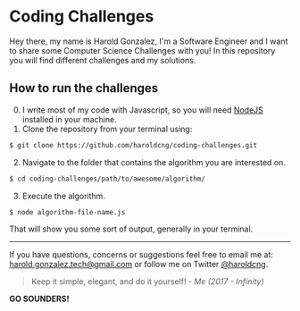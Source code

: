 # Coding Challenges

Hey there, my name is Harold Gonzalez, I'm a Software Engineer and I want to share some Computer Science Challenges with you! In this repository you will find different challenges and my solutions. 

## How to run the challenges

0. I write most of my code with Javascript, so you will need [NodeJS](https://nodejs.org) installed in your machine.
1. Clone the repository from your terminal using:
```sh
$ git clone https://github.com/haroldcng/coding-challenges.git
```
2. Navigate to the folder that contains the algorithm you are interested on.
```sh
$ cd coding-challenges/path/to/awesome/algorithm/
```
3. Execute the algorithm.
```sh
$ node algorithm-file-name.js
```
That will show you some sort of output, generally in your terminal.

---

If you have questions, concerns or suggestions feel free to email me at: [harold.gonzalez.tech@gmail.com](mailto:harold.gonzalez.tech@gmail.com) or follow me on Twitter [@haroldcng](https://twitter.com/haroldcng).

> Keep it simple, elegant, and do it yourself! - *Me (2017 - Infinity)*

**GO SOUNDERS!**
